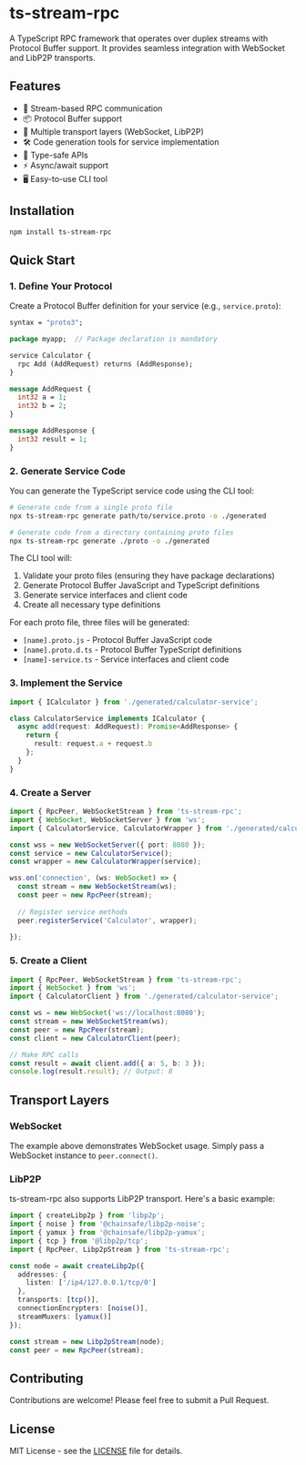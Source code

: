 # ts-stream-rpc

A TypeScript RPC framework that operates over duplex streams with Protocol Buffer support. It provides seamless integration with WebSocket and LibP2P transports.

## Features

- 🚀 Stream-based RPC communication
- 📦 Protocol Buffer support
- 🔌 Multiple transport layers (WebSocket, LibP2P)
- 🛠 Code generation tools for service implementation
- 📝 Type-safe APIs
- ⚡ Async/await support
- 🖥️ Easy-to-use CLI tool

## Installation

```bash
npm install ts-stream-rpc
```

## Quick Start

### 1. Define Your Protocol

Create a Protocol Buffer definition for your service (e.g., `service.proto`):

```protobuf
syntax = "proto3";

package myapp;  // Package declaration is mandatory

service Calculator {
  rpc Add (AddRequest) returns (AddResponse);
}

message AddRequest {
  int32 a = 1;
  int32 b = 2;
}

message AddResponse {
  int32 result = 1;
}
```

### 2. Generate Service Code

You can generate the TypeScript service code using the CLI tool:

```bash
# Generate code from a single proto file
npx ts-stream-rpc generate path/to/service.proto -o ./generated

# Generate code from a directory containing proto files
npx ts-stream-rpc generate ./proto -o ./generated
```

The CLI tool will:
1. Validate your proto files (ensuring they have package declarations)
2. Generate Protocol Buffer JavaScript and TypeScript definitions
3. Generate service interfaces and client code
4. Create all necessary type definitions

For each proto file, three files will be generated:
- `[name].proto.js` - Protocol Buffer JavaScript code
- `[name].proto.d.ts` - Protocol Buffer TypeScript definitions
- `[name]-service.ts` - Service interfaces and client code

### 3. Implement the Service

```typescript
import { ICalculator } from './generated/calculator-service';

class CalculatorService implements ICalculator {
  async add(request: AddRequest): Promise<AddResponse> {
    return {
      result: request.a + request.b
    };
  }
}
```

### 4. Create a Server

```typescript
import { RpcPeer, WebSocketStream } from 'ts-stream-rpc';
import { WebSocket, WebSocketServer } from 'ws';
import { CalculatorService, CalculatorWrapper } from './generated/calculator-service';

const wss = new WebSocketServer({ port: 8080 });
const service = new CalculatorService();
const wrapper = new CalculatorWrapper(service);

wss.on('connection', (ws: WebSocket) => {
  const stream = new WebSocketStream(ws);
  const peer = new RpcPeer(stream);
  
  // Register service methods
  peer.registerService('Calculator', wrapper);
  
});
```

### 5. Create a Client

```typescript
import { RpcPeer, WebSocketStream } from 'ts-stream-rpc';
import { WebSocket } from 'ws';
import { CalculatorClient } from './generated/calculator-service';

const ws = new WebSocket('ws://localhost:8080');
const stream = new WebSocketStream(ws);
const peer = new RpcPeer(stream);
const client = new CalculatorClient(peer);

// Make RPC calls
const result = await client.add({ a: 5, b: 3 });
console.log(result.result); // Output: 8
```

## Transport Layers

### WebSocket

The example above demonstrates WebSocket usage. Simply pass a WebSocket instance to `peer.connect()`.

### LibP2P

ts-stream-rpc also supports LibP2P transport. Here's a basic example:

```typescript
import { createLibp2p } from 'libp2p';
import { noise } from '@chainsafe/libp2p-noise';
import { yamux } from '@chainsafe/libp2p-yamux';
import { tcp } from '@libp2p/tcp';
import { RpcPeer, Libp2pStream } from 'ts-stream-rpc';

const node = await createLibp2p({
  addresses: {
    listen: ['/ip4/127.0.0.1/tcp/0']
  },
  transports: [tcp()],
  connectionEncrypters: [noise()],
  streamMuxers: [yamux()]
});

const stream = new Libp2pStream(node);
const peer = new RpcPeer(stream);
```

## Contributing

Contributions are welcome! Please feel free to submit a Pull Request.

## License

MIT License - see the [LICENSE](LICENSE) file for details. 
